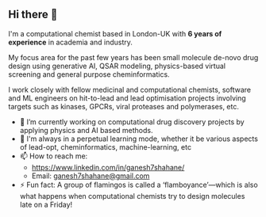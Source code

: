 ## Hi there 👋

I'm a computational chemist based in London-UK with **6 years of experience** in academia and industry.

My focus area for the past few years has been small molecule de-novo drug design using generative AI, QSAR modeling, physics-based virtual screening and general purpose cheminformatics.

I work closely with fellow medicinal and computational chemists, software and ML engineers on hit-to-lead and lead optimisation projects involving targets such as kinases, GPCRs, viral proteases and polymerases, etc.

- 🔭 I’m currently working on computational drug discovery projects by applying physics and AI based methods.
- 🌱 I'm always in a perpetual learning mode, whether it be various aspects of lead-opt, cheminformatics, machine-learning, etc
- 📫 How to reach me:
  - https://www.linkedin.com/in/ganesh7shahane/
  - Email: ganesh7shahane@gmail.com
- ⚡ Fun fact: A group of flamingos is called a ‘flamboyance’—which is also what happens when computational chemists try to design molecules late on a Friday!
